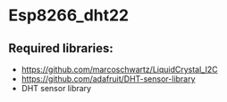 # Esp8266_dht22

## Required libraries:
- https://github.com/marcoschwartz/LiquidCrystal_I2C
- https://github.com/adafruit/DHT-sensor-library
- DHT sensor library

